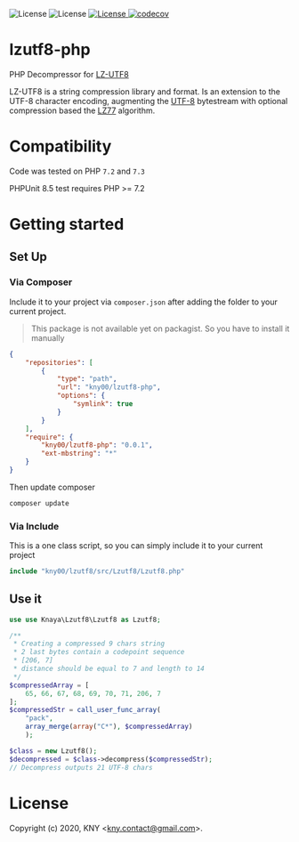 ![License](https://img.shields.io/badge/license-GPLv2-brightgreen "License")
![License](https://img.shields.io/static/v1?label=PHP&message=7.2|7.3&color=7378ae
            "Version")
[![License](https://api.travis-ci.com/KNY00/lzutf8-php.svg?branch=master
            "travis ci") ](https://travis-ci.com/KNY00/lzutf8-php/builds/143966512)
        [![codecov](https://codecov.io/gh/KNY00/lzutf8-php/branch/master/graph/badge.svg)](https://codecov.io/gh/KNY00/lzutf8-php)     
# lzutf8-php
PHP Decompressor for [LZ-UTF8](https://github.com/rotemdan/lzutf8.js)

LZ-UTF8 is a string compression library and format. Is an extension to the UTF-8 character encoding, augmenting the [UTF-8](https://en.wikipedia.org/wiki/UTF-8) bytestream with optional compression based the [LZ77](https://en.wikipedia.org/wiki/LZ77_and_LZ78) algorithm.

# Compatibility
Code was tested on PHP ```7.2``` and ```7.3```

PHPUnit 8.5 test requires PHP >= 7.2 

# Getting started

## Set Up

### Via Composer
Include it to your project via ```composer.json``` after adding the folder to your current project.
> This package is not available yet on packagist. So you have to install it manually
```json
{
    "repositories": [
        {
            "type": "path",
            "url": "kny00/lzutf8-php",
            "options": {
                "symlink": true
            }
        }
    ],
    "require": {
        "kny00/lzutf8-php": "0.0.1",
        "ext-mbstring": "*"
    }
}
```
Then update composer
```bash
composer update
```

### Via Include
This is a one class script, so you can simply include it to your current project
```php
include "kny00/lzutf8/src/Lzutf8/Lzutf8.php"
```

## Use it

```php
use use Knaya\Lzutf8\Lzutf8 as Lzutf8;

/**
 * Creating a compressed 9 chars string 
 * 2 last bytes contain a codepoint sequence
 * [206, 7]
 * distance should be equal to 7 and length to 14
 */
$compressedArray = [
    65, 66, 67, 68, 69, 70, 71, 206, 7
];
$compressedStr = call_user_func_array(
    "pack", 
    array_merge(array("C*"), $compressedArray)
    );

$class = new Lzutf8();
$decompressed = $class->decompress($compressedStr);
// Decompress outputs 21 UTF-8 chars
```

# License
Copyright (c) 2020, KNY <[kny.contact@gmail.com](mailto:kny.contact@gmail.com)>.